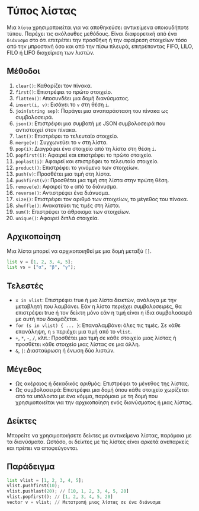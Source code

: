 # Τύπος λίστας

Μια `λίστα` χρησιμοποιείται για να αποθηκεύσει αντικείμενα οποιουδήποτε τύπου. Παρέχει τις ακόλουθες μεθόδους. Είναι διαφορετική από ένα `διάνυσμα` στο ότι επιτρέπει την προσθήκη ή την αφαίρεση στοιχείων τόσο από την μπροστινή όσο και από την πίσω πλευρά, επιτρέποντας FIFO, LILO, FILO ή LIFO διαχείριση των λιστών.

## Μέθοδοι

1. `clear()`: Καθαρίζει τον πίνακα.
2. `first()`: Επιστρέφει το πρώτο στοιχείο.
3. `flatten()`: Αποσυνδέει μια δομή διανύσματος.
4. `insert(i, v)`: Εισάγει το `v` στη θέση `i`.
5. `join(string sep)`: Παράγει μια αναπαράσταση του πίνακα ως συμβολοσειρά.
6. `json()`: Επιστρέφει μια συμβατή με JSON συμβολοσειρά που αντιστοιχεί στον πίνακα.
7. `last()`: Επιστρέφει το τελευταίο στοιχείο.
8. `merge(v)`: Συγχωνεύει το `v` στη λίστα.
9. `pop(i)`: Διαγράφει ένα στοιχείο από τη λίστα στη θέση `i`.
10. `popfirst(i)`: Αφαιρεί και επιστρέφει το πρώτο στοιχείο.
11. `poplast(i)`: Αφαιρεί και επιστρέφει το τελευταίο στοιχείο.
12. `product()`: Επιστρέφει το γινόμενο των στοιχείων.
13. `push(v)`: Προσθέτει μια τιμή στη λίστα.
14. `pushfirst(v)`: Προσθέτει μια τιμή στη λίστα στην πρώτη θέση.
15. `remove(e)`: Αφαιρεί το `e` από το διάνυσμα.
16. `reverse()`: Αντιστρέφει ένα διάνυσμα.
17. `size()`: Επιστρέφει τον αριθμό των στοιχείων, το μέγεθος του πίνακα.
18. `shuffle()`: Ανακατεύει τις τιμές στη λίστα.
19. `sum()`: Επιστρέφει το άθροισμα των στοιχείων.
20. `unique()`: Αφαιρεί διπλά στοιχεία.

## Αρχικοποίηση

Μια λίστα μπορεί να αρχικοποιηθεί με μια δομή μεταξύ `[]`.

```python
list v = [1, 2, 3, 4, 5];
list vs = ["α", "β", "γ"];
```

## Τελεστές

- `x in vlist`: Επιστρέφει true ή μια λίστα δεικτών, ανάλογα με την μεταβλητή που λαμβάνει. Εάν η λίστα περιέχει συμβολοσειρές, θα επιστρέψει true ή τον δείκτη μόνο εάν η τιμή είναι η ίδια συμβολοσειρά με αυτή που δοκιμάζεται.
- `for (s in vlist) { ... }`: Επαναλαμβάνει όλες τις τιμές. Σε κάθε επανάληψη, η `s` περιέχει μια τιμή από το `vlist`.
- `+`, `*`, `-`, `/`, κλπ.: Προσθέτει μια τιμή σε κάθε στοιχείο μιας λίστας ή προσθέτει κάθε στοιχείο μιας λίστας σε μια άλλη.
- `&`, `|`: Διασταύρωση ή ένωση δύο λιστών.

## Μέγεθος

- Ως ακέραιος ή δεκαδικός αριθμός: Επιστρέφει το μέγεθος της λίστας.
- Ως συμβολοσειρά: Επιστρέφει μια δομή όπου κάθε στοιχείο χωρίζεται από τα υπόλοιπα με ένα κόμμα, παρόμοια με τη δομή που χρησιμοποιείται για την αρχικοποίηση ενός διανύσματος ή μιας λίστας.

## Δείκτες

Μπορείτε να χρησιμοποιήσετε δείκτες με αντικείμενα λίστας, παρόμοια με τα διανύσματα. Ωστόσο, οι δείκτες με τις λίστες είναι αρκετά ανεπαρκείς και πρέπει να αποφεύγονται.

## Παράδειγμα

```python
list vlist = [1, 2, 3, 4, 5];
vlist.pushfirst(10);
vlist.pushlast(20); // [10, 1, 2, 3, 4, 5, 20]
vlist.popfirst(); // [1, 2, 3, 4, 5, 20]
vector v = vlist; // Μετατροπή μιας λίστας σε ένα διάνυσμα
```